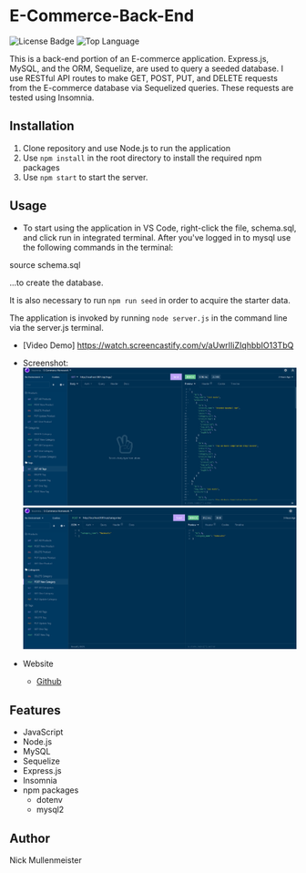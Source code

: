 # E-Commerce-Back-End
![License Badge](https://img.shields.io/github/license/Mully7773/E-Commerce-Back-End) ![Top Language](https://img.shields.io/github/languages/top/Mully7773/Employee-Tracker)


This is a back-end portion of an E-commerce application. Express.js, MySQL, and the ORM, Sequelize, are used to query a seeded database. I use RESTful API routes to make GET, POST, PUT, and DELETE requests from the E-commerce database via Sequelized queries. These requests are tested using Insomnia.

## Installation

1. Clone repository and use Node.js to run the application
2. Use `npm install` in the root directory to install the required npm packages
3. Use `npm start` to start the server.

## Usage

* To start using the application in VS Code, right-click the file, schema.sql, and click run in integrated terminal. After you've logged in to mysql use the following commands in the terminal:

source schema.sql


...to create the database.

It is also necessary to run `npm run seed` in order to acquire the starter data.

The application is invoked by running `node server.js` in the command line via the server.js terminal.

* [Video Demo]
https://watch.screencastify.com/v/aUwrIIiZIqhbbIO13TbQ

* Screenshot:
![Screenshot of Insomnia tests](./assets/S0.png)
![Screenshot of Insomnia tests](./assets/S1.png)



* Website
  * [Github](https://github.com/Mully7773/E-Commerce-Back-End)

## Features

* JavaScript
* Node.js
* MySQL
* Sequelize
* Express.js
* Insomnia
* npm packages
  * dotenv
  * mysql2
 

## Author

Nick Mullenmeister

